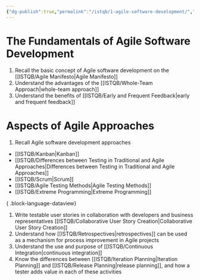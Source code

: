 ```yaml
---
{"dg-publish":true,"permalink":"/istqb/1-agile-software-development/","tags":["agile-tester"]}
---
```


# The Fundamentals of Agile Software Development
1. Recall the basic concept of Agile software development on the [[ISTQB/Agile Manifesto\|Agile Manifesto]]
2. Understand the advantages of the [[ISTQB/Whole-Team Approach\|whole-team approach]]
3. Understand the benefits of [[ISTQB/Early and Frequent Feedback\|early and frequent feedback]]
# Aspects of Agile Approaches
1. Recall Agile software development approaches 
- [[ISTQB/Kanban\|Kanban]]
- [[ISTQB/Differences between Testing in Traditional and Agile Approaches\|Differences between Testing in Traditional and Agile Approaches]]
- [[ISTQB/Scrum\|Scrum]]
- [[ISTQB/Agile Testing Methods\|Agile Testing Methods]]
- [[ISTQB/Extreme Programming\|Extreme Programming]]

{ .block-language-dataview}
1. Write testable user stories in collaboration with developers and business representatives [[ISTQB/Collaborative User Story Creation\|Collaborative User Story Creation]]
2. Understand how [[ISTQB/Retrospectives\|retrospectives]] can be used as a mechanism for process improvement in Agile projects
3. Understand the use and purpose of [[ISTQB/Continuous Integration\|continuous integration]]
4. Know the differences between [[ISTQB/Iteration Planning\|Iteration Planning]] and [[ISTQB/Release Planning\|release planning]], and how a tester adds value in each of these activities